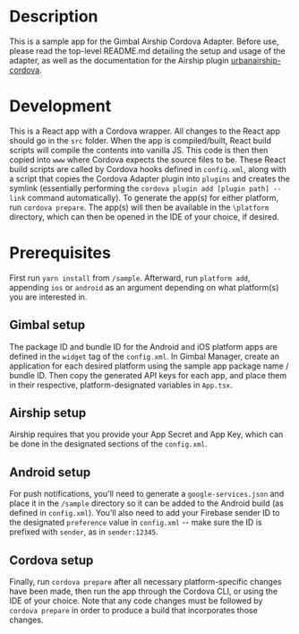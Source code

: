 # Description
This is a sample app for the Gimbal Airship Cordova Adapter. Before use, please read the top-level README.md detailing the setup and usage of the adapter, as well as the documentation for the Airship plugin [urbanairship-cordova](https://github.com/urbanairship/urbanairship-cordova#readme).

# Development
This is a React app with a Cordova wrapper. All changes to the React app should go in the `src` folder.
When the app is compiled/built, React build scripts will compile the contents into vanilla JS.
This code is then then copied into `www` where Cordova expects the source files to be.
These React build scripts are called by Cordova hooks defined in `config.xml`, along with a script that copies the Cordova Adapter plugin into `plugins` and creates the symlink (essentially performing the `cordova plugin add [plugin path] --link` command automatically).
To generate the app(s) for either platform, run `cordova prepare`.
The app(s) will then be available in the `\platform` directory, which can then be opened in the IDE of your choice, if desired.

# Prerequisites
First run `yarn install` from `/sample`. Afterward, run `platform add`, appending `ios` or `android` as an argument depending on what platform(s) you are interested in.

## Gimbal setup
The package ID and bundle ID for the Android and iOS platform apps are defined in the `widget` tag of the `config.xml`.
In Gimbal Manager, create an application for each desired platform using the sample app package name / bundle ID.
Then copy the generated API keys for each app, and place them in their respective, platform-designated variables in `App.tsx`.

## Airship setup
Airship requires that you provide your App Secret and App Key, which can be done in the designated sections of the `config.xml`.

## Android setup
For push notifications, you'll need to generate a `google-services.json` and place it in the `/sample` directory so it can be added to the Android build (as defined in `config.xml`). You'll also need to add your Firebase sender ID to the designated `preference` value in `config.xml` -- make sure the ID is prefixed with `sender`, as in `sender:12345`.

## Cordova setup
Finally, run `cordova prepare` after all necessary platform-specific changes have been made, then run the app through the Cordova CLI, or using the IDE of your choice. Note that any code changes must be followed by `cordova prepare` in order to produce a build that incorporates those changes.

